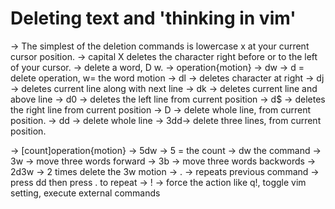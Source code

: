 # Deleting text and 'thinking in vim'
  -> The simplest of the deletion commands is lowercase x at your current cursor position.
  -> capital X deletes the character right before or to the left of your cursor. 
  -> delete a word, D w.
  -> operation{motion} -> dw -> d = delete operation, w= the word motion
  -> dl -> deletes character at right
  -> dj -> deletes current line along with next line
  -> dk -> deletes current line and above line
  -> d0 -> deletes the left line from current position
  -> d$ -> deletes the right line from current position
  -> D -> delete whole line, from current position.
  -> dd -> delete whole line
  -> 3dd-> delete three lines, from current position.

  -> [count]operation{motion} 	-> 5dw
  				-> 5 = the count
				-> dw the command
  -> 3w -> move three words forward
  -> 3b -> move three words backwords
  -> 2d3w -> 2 times delete the 3w motion
  -> . -> repeats previous command -> press dd then press . to repeat
  -> ! -> force the action like q!, toggle vim setting, execute external commands 

